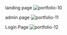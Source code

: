 landing page
![portfolio-10](https://github.com/DarrenFar/KYN/assets/136566606/0a8e4e76-a234-41d4-ad43-377dfa31cf7f)

admin page 
![portfolio-11](https://github.com/DarrenFar/KYN/assets/136566606/96e79005-56f6-4618-9aff-022205d4001e)

Login Page
![portfolio-12](https://github.com/DarrenFar/KYN/assets/136566606/14170125-a3a8-485d-b1af-8d43fd91cbdc)
